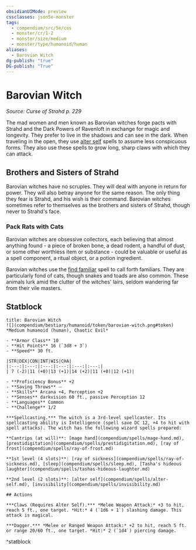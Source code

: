 ```yaml
---
obsidianUIMode: preview
cssclasses: json5e-monster
tags:
  - compendium/src/5e/cos
  - monster/cr/1-2
  - monster/size/medium
  - monster/type/humanoid/human
aliases:
  - Barovian Witch
dg-publish: "true"
DG-publish: "True"
---
```

# Barovian Witch
*Source: Curse of Strahd p. 229*  

The mad women and men known as Barovian witches forge pacts with Strahd and the Dark Powers of Ravenloft in exchange for magic and longevity. They prefer to live in the shadows and can see in the dark. When traveling in the open, they use [alter self](compendium/spells/alter-self.md) spells to assume less conspicuous forms. They also use these spells to grow long, sharp claws with which they can attack.

## Brothers and Sisters of Strahd

Barovian witches have no scruples. They will deal with anyone in return for power. They will also betray anyone for the same reason. The only thing they fear is Strahd, and his wish is their command. Barovian witches sometimes refer to themselves as the brothers and sisters of Strahd, though never to Strahd's face.

### Pack Rats with Cats

 Barovian witches are obsessive collectors, each believing that almost anything found - a piece of broken bone, a dead rodent, a handful of dust, or some other worthless item or substance - could be valuable or useful as a spell component, a ritual object, or a potion ingredient.

Barovian witches use the [find familiar](compendium/spells/find-familiar.md) spell to call forth familiars. They are particularly fond of cats, though snakes and toads are also common. These animals lurk amid the clutter of the witches' lairs, seldom wandering far from their vile masters.

## Statblock

```ad-statblock
title: Barovian Witch
![](compendium/bestiary/humanoid/token/barovian-witch.png#token)
*Medium humanoid (human), Chaotic Evil*

- **Armor Class** 10 
- **Hit Points** 16 (`3d8 + 3`)
- **Speed** 30 ft.

|STR|DEX|CON|INT|WIS|CHA|
|:---:|:---:|:---:|:---:|:---:|:---:|
| 7 (-2)|11 (+0)|13 (+1)|14 (+2)|11 (+0)|12 (+1)|

- **Proficiency Bonus** +2
- **Saving Throws** ⏤
- **Skills** Arcana +4, Perception +2
- **Senses** darkvision 60 ft., passive Perception 12
- **Languages** Common
- **Challenge** 1/2

***Spellcasting.*** The witch is a 3rd-level spellcaster. Its spellcasting ability is Intelligence (spell save DC 12, +4 to hit with spell attacks). The witch has the following wizard spells prepared:

**Cantrips (at will)**: [mage hand](compendium/spells/mage-hand.md), [prestidigitation](compendium/spells/prestidigitation.md), [ray of frost](compendium/spells/ray-of-frost.md)

**1st level (4 slots)**: [ray of sickness](compendium/spells/ray-of-sickness.md), [sleep](compendium/spells/sleep.md), [Tasha's hideous laughter](compendium/spells/tashas-hideous-laughter.md)

**2nd level (2 slots)**: [alter self](compendium/spells/alter-self.md), [invisibility](compendium/spells/invisibility.md)

## Actions

***Claws (Requires Alter Self).*** *Melee Weapon Attack:* +3 to hit, reach 5 ft., one target. *Hit:* 4 (`1d6 + 1`) slashing damage. This attack is magical.

***Dagger.*** *Melee or Ranged Weapon Attack:* +2 to hit, reach 5 ft. or range 20/60 ft., one target. *Hit:* 2 (`1d4`) piercing damage.
```
^statblock